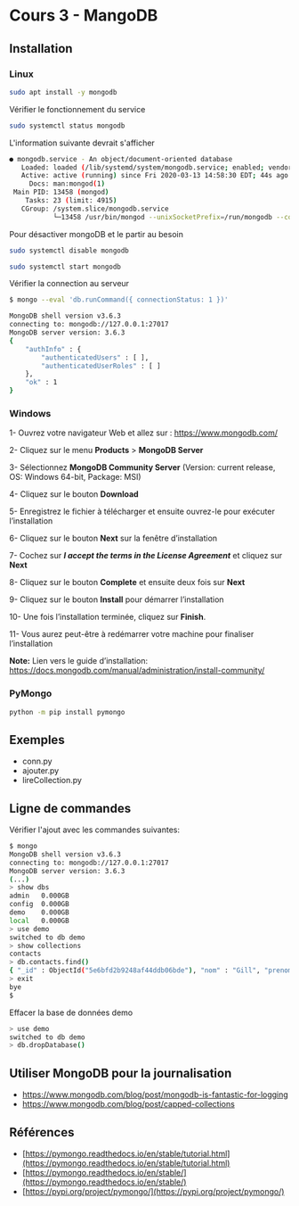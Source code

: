 # Cours 3 - MangoDB

## Installation 

### Linux

```bash
sudo apt install -y mongodb
```

Vérifier le fonctionnement du service

```bash
sudo systemctl status mongodb
```

L'information suivante devrait s'afficher

```bash
● mongodb.service - An object/document-oriented database
   Loaded: loaded (/lib/systemd/system/mongodb.service; enabled; vendor preset: 
   Active: active (running) since Fri 2020-03-13 14:58:30 EDT; 44s ago
     Docs: man:mongod(1)
 Main PID: 13458 (mongod)
    Tasks: 23 (limit: 4915)
   CGroup: /system.slice/mongodb.service
           └─13458 /usr/bin/mongod --unixSocketPrefix=/run/mongodb --config /etc

```

Pour désactiver mongoDB et le partir au besoin

```bash
sudo systemctl disable mongodb

sudo systemctl start mongodb
```

Vérifier la connection au serveur

```bash
$ mongo --eval 'db.runCommand({ connectionStatus: 1 })'

MongoDB shell version v3.6.3
connecting to: mongodb://127.0.0.1:27017
MongoDB server version: 3.6.3
{
	"authInfo" : {
		"authenticatedUsers" : [ ],
		"authenticatedUserRoles" : [ ]
	},
	"ok" : 1
}
```

### Windows

1- Ouvrez votre navigateur Web et allez sur : https://www.mongodb.com/

2- Cliquez sur le menu **Products** > **MongoDB Server**

3- Sélectionnez **MongoDB Community Server** (Version: current release, OS: Windows 64-bit, Package: MSI)

4- Cliquez sur le bouton **Download**

5- Enregistrez le fichier à télécharger et ensuite ouvrez-le pour exécuter l’installation

6- Cliquez sur le bouton **Next** sur la fenêtre d’installation

7- Cochez sur **_I accept the terms in the License Agreement_** et cliquez sur **Next**

8- Cliquez sur le bouton **Complete** et ensuite deux fois sur **Next**

9- Cliquez sur le bouton **Install** pour démarrer l’installation

10- Une fois l’installation terminée, cliquez sur **Finish**.

11- Vous aurez peut-être à redémarrer votre machine pour finaliser l’installation

**Note:** Lien vers le guide d’installation: <https://docs.mongodb.com/manual/administration/install-community/>

### PyMongo

```bash
python -m pip install pymongo
```

## Exemples

 - conn.py
 - ajouter.py
 - lireCollection.py

## Ligne de commandes
Vérifier l'ajout avec les commandes suivantes:

```bash
$ mongo
MongoDB shell version v3.6.3
connecting to: mongodb://127.0.0.1:27017
MongoDB server version: 3.6.3
(...)
> show dbs
admin   0.000GB
config  0.000GB
demo    0.000GB
local   0.000GB
> use demo
switched to db demo
> show collections
contacts
> db.contacts.find()
{ "_id" : ObjectId("5e6bfd2b9248af44ddb06bde"), "nom" : "Gill", "prenom" : "Stephane", "telephone" : "15143895921", "email" : "Stephane.Gill@CollegeAhuntsic.qc.ca", "__v" : 0 }
> exit
bye
$
```

Effacer la base de données demo

```bash
> use demo
switched to db demo
> db.dropDatabase()
```

## Utiliser MongoDB pour la journalisation

- <https://www.mongodb.com/blog/post/mongodb-is-fantastic-for-logging>
- <https://www.mongodb.com/blog/post/capped-collections>


## Références
 - [https://pymongo.readthedocs.io/en/stable/tutorial.html](https://pymongo.readthedocs.io/en/stable/tutorial.html)
 - [https://pymongo.readthedocs.io/en/stable/](https://pymongo.readthedocs.io/en/stable/)
 - [https://pypi.org/project/pymongo/](https://pypi.org/project/pymongo/)



